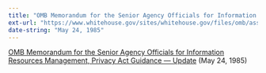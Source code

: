 ```yaml
---
title: "OMB Memorandum for the Senior Agency Officials for Information Resources Management, Privacy Act Guidance — Update"
ext-url: "https://www.whitehouse.gov/sites/whitehouse.gov/files/omb/assets/OMB/inforeg/guidance1985.pdf"
date-string: "May 24, 1985"
---
```

[OMB Memorandum for the Senior Agency Officials for Information Resources Management, Privacy Act Guidance — Update](https://www.whitehouse.gov/sites/whitehouse.gov/files/omb/assets/OMB/inforeg/guidance1985.pdf) (May 24, 1985)

